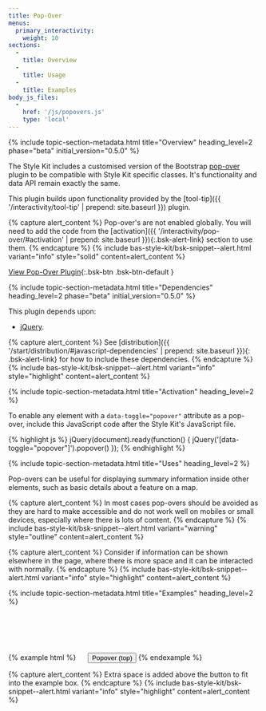 ```yaml
---
title: Pop-Over
menus:
  primary_interactivity:
    weight: 10
sections:
  -
    title: Overview
  -
    title: Usage
  -
    title: Examples
body_js_files:
  -
    href: '/js/popovers.js'
    type: 'local'
---
```


{% include topic-section-metadata.html
  title="Overview"
  heading_level=2
  phase="beta"
  initial_version="0.5.0"
%}

The Style Kit includes a customised version of the Bootstrap
[pop-over](https://getbootstrap.com/docs/3.3/javascript/#popover) plugin to be compatible with Style Kit specific
classes. It's functionality and data API remain exactly the same.

This plugin builds upon functionality provided by the [tool-tip]({{ '/interactivity/tool-tip' | prepend: site.baseurl }})
plugin.

{% capture alert_content %}
Pop-over's are not enabled globally. You will need to add the code from the
[activation]({{ '/interactivity/pop-over/#activation' | prepend: site.baseurl }}){:.bsk-alert-link} section to use them.
{% endcapture %}
{% include bas-style-kit/bsk-snippet--alert.html
  variant="info"
  style="solid"
  content=alert_content
%}

[View Pop-Over Plugin](https://getbootstrap.com/docs/3.3/javascript/#popover){:.bsk-btn .bsk-btn-default }

{% include topic-section-metadata.html
  title="Dependencies"
  heading_level=2
  phase="beta"
  initial_version="0.5.0"
%}

This plugin depends upon:

* [jQuery](https://jquery.com).

{% capture alert_content %}
See [distribution]({{ '/start/distribution/#javascript-dependencies' | prepend: site.baseurl }}){: .bsk-alert-link} for
how to include these dependencies.
{% endcapture %}
{% include bas-style-kit/bsk-snippet--alert.html
  variant="info"
  style="highlight"
  content=alert_content
%}

{% include topic-section-metadata.html
  title="Activation"
  heading_level=2
%}

To enable any element with a `data-toggle="popover"` attribute as a pop-over, include this JavaScript code after the
Style Kit's JavaScript file.

{% highlight js %}
jQuery(document).ready(function() {
  jQuery('[data-toggle="popover"]').popover()
});
{% endhighlight %}

{% include topic-section-metadata.html
  title="Uses"
  heading_level=2
%}

Pop-overs can be useful for displaying summary information inside other elements, such as basic details about a feature
on a map.

{% capture alert_content %}
In most cases pop-overs should be avoided as they are hard to make accessible and do not work well on mobiles or
small devices, especially where there is lots of content.
{% endcapture %}
{% include bas-style-kit/bsk-snippet--alert.html
  variant="warning"
  style="outline"
  content=alert_content
%}

{% capture alert_content %}
Consider if information can be shown elsewhere in the page, where there is more space and it can be interacted with
normally.
{% endcapture %}
{% include bas-style-kit/bsk-snippet--alert.html
  variant="info"
  style="highlight"
  content=alert_content
%}

{% include topic-section-metadata.html
  title="Examples"
  heading_level=2
%}

{% example html %}
<button class="bsk-btn bsk-btn-default" type="button" data-toggle="popover" data-placement="top" data-content="Popover content" title="popover on the top" style="margin-top:80px;margin-left:20px;">Popover (top)</button>
{% endexample %}

{% capture alert_content %}
Extra space is added above the button to fit into the example box.
{% endcapture %}
{% include bas-style-kit/bsk-snippet--alert.html
  variant="info"
  style="highlight"
  content=alert_content
%}
